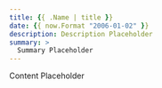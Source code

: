 ```yaml
---
title: {{ .Name | title }}
date: {{ now.Format "2006-01-02" }}
description: Description Placeholder
summary: >
  Summary Placeholder
---
```


Content Placeholder
